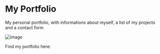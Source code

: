 # My Portfolio

My personal portfolio, with informations about myself, a list of my projects and a contact form 

![image](https://user-images.githubusercontent.com/55050594/77821292-437a4980-70e9-11ea-92e5-3d5f85ee50fa.png)

Find my portfolio here: 
